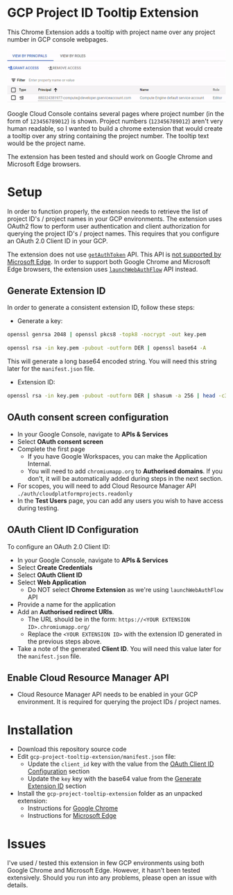 # GCP Project ID Tooltip Extension
This Chrome Extension adds a tooltip with project name over any project number in GCP console webpages.

![GCP IAM Tooltip Example](img/gcp-iam-tooltip.gif "GCP IAM Tooltip Example")

Google Cloud Console contains several pages where project number (in the form of `123456789012`) is shown. Project numbers (`123456789012`) aren't very human readable, so I wanted to build a chrome extension that would create a tooltip over any string containing the project number. The tooltip text would be the project name.

The extension has been tested and should work on Google Chrome and Microsoft Edge browsers.

# Setup 

In order to function properly, the extension needs to retrieve the list of project ID's / project names in your GCP environments.  The extension uses OAuth2 flow to perform user authentication and client authorization for querying the project ID's / project names. This requires that you configure an OAuth 2.0 Client ID in your GCP. 

The extension does not use [`getAuthToken`](https://developer.chrome.com/docs/extensions/reference/api/identity#method-getAuthToken) API.  This API is [not supported by Microsoft Edge](https://learn.microsoft.com/en-us/microsoft-edge/extensions-chromium/developer-guide/api-support). In order to support both Google Chrome and Microsoft Edge browsers, the extension uses [`launchWebAuthFlow`](https://developer.chrome.com/docs/extensions/reference/api/identity#method-launchWebAuthFlow) API instead.

## Generate Extension ID

In order to generate a consistent extension ID, follow these steps:

- Generate a key:

```bash
openssl genrsa 2048 | openssl pkcs8 -topk8 -nocrypt -out key.pem
```
```bash
openssl rsa -in key.pem -pubout -outform DER | openssl base64 -A
```

This will generate a long base64 encoded string.  You will need this string later for the `manifest.json` file.

- Extension ID:

```bash
openssl rsa -in key.pem -pubout -outform DER | shasum -a 256 | head -c32 | tr 0-9a-f a-p
```

## OAuth consent screen configuration

- In your Google Console, navigate to **APIs & Services**
- Select **OAuth consent screen**
- Complete the first page
  - If you have Google Workspaces, you can make the Application Internal.
  - You will need to add `chromiumapp.org` to **Authorised domains**.  If you don't, it will be automatically added during steps in the next section.
- For scopes, you will need to add Cloud Resource Manager API `./auth/cloudplatformprojects.readonly`
- In the **Test Users** page, you can add any users you wish to have access during testing.

## OAuth Client ID Configuration

To configure an OAuth 2.0 Client ID:
- In your Google Console, navigate to **APIs & Services**
- Select **Create Credentials**
- Select **OAuth Client ID**
- Select **Web Application**
  - Do NOT select **Chrome Extension** as we're using `launchWebAuthFlow` API
- Provide a name for the application
- Add an **Authorised redirect URIs**.
  - The URL should be in the form: `https://<YOUR EXTENSION ID>.chromiumapp.org/`
  - Replace the `<YOUR EXTENSION ID>` with the extension ID generated in the previous steps above.
- Take a note of the generated **Client ID**. You will need this value later for the `manifest.json` file.

## Enable Cloud Resource Manager API

- Cloud Resource Manager API needs to be enabled in your GCP environment. It is required for querying the project IDs / project names.

# Installation

- Download this repository source code
- Edit `gcp-project-tooltip-extension/manifest.json` file:
  - Update the `client_id` key with the value from the [OAuth Client ID Configuration](#oauth-client-id-donfiguration) section
  - Update the `key` key with the base64 value from the [Generate Extension ID](#generate-extension-id) section
- Install the `gcp-project-tooltip-extension` folder as an unpacked extension:
  - Instructions for [Google Chrome](https://developer.chrome.com/docs/extensions/get-started/tutorial/hello-world#load-unpacked)
  - Instructions for [Microsoft Edge](https://learn.microsoft.com/en-us/microsoft-edge/extensions-chromium/getting-started/extension-sideloading)

# Issues

I've used / tested this extension in few GCP environments using both Google Chrome and Microsoft Edge. However, it hasn't been tested extensively.  Should you run into any problems, please open an issue with details.